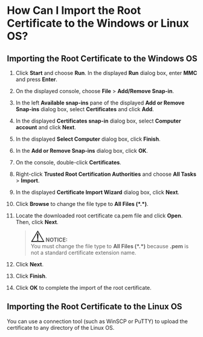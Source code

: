 # How Can I Import the Root Certificate to the Windows or Linux OS?<a name="rds_faq_0052"></a>

## Importing the Root Certificate to the Windows OS<a name="sce3d5c4bd5504fcf92fbe808714492e9"></a>

1.  Click  **Start**  and choose  **Run**. In the displayed  **Run**  dialog box, enter  **MMC**  and press  **Enter**.
2.  On the displayed console, choose  **File**  \>  **Add/Remove Snap-in**.
3.  In the left  **Available snap-ins**  pane of the displayed  **Add or Remove Snap-ins**  dialog box, select  **Certificates**  and click  **Add**.
4.  In the displayed  **Certificates snap-in**  dialog box, select  **Computer account**  and click  **Next**.
5.  In the displayed  **Select Computer**  dialog box, click  **Finish**.
6.  In the  **Add or Remove Snap-ins**  dialog box, click  **OK**.
7.  On the console, double-click  **Certificates**.
8.  Right-click  **Trusted Root Certification Authorities**  and choose  **All Tasks**  \>  **Import**.
9.  In the displayed  **Certificate Import Wizard**  dialog box, click  **Next**.
10. Click  **Browse**  to change the file type to  **All Files \(\*.\*\)**.
11. Locate the downloaded root certificate ca.pem file and click  **Open**. Then, click  **Next**.

    >![](public_sys-resources/icon-notice.gif) **NOTICE:**   
    >You must change the file type to  **All Files \(\*.\*\)**  because  **.pem**  is not a standard certificate extension name.  

12. Click  **Next**.
13. Click  **Finish**.
14. Click  **OK**  to complete the import of the root certificate.

## Importing the Root Certificate to the Linux OS<a name="section77264333593"></a>

You can use a connection tool \(such as WinSCP or PuTTY\) to upload the certificate to any directory of the Linux OS.

